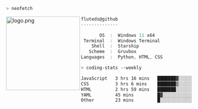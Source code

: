 ```zsh
> neofetch
```

<!--img align="left" src="https://github.com/fluteds.png" alt="logo.png" width="200"/>-->
<img align="left" src="https://external-content.duckduckgo.com/iu/?u=https%3A%2F%2F78.media.tumblr.com%2F975fca5f82161b190efdcaa05ffbd4ec%2Ftumblr_p6q6m9TJF01x3p3jmo1_500.png&f=1&nofb=1" alt="logo.png" width="200"/>

```csharp
fluteds@github
--------------

       OS  :  Windows 11 x64
 Terminal  :  Windows Terminal
    Shell  :  Starship
   Scheme  :  Gruvbox
Languages  :  Python, HTML, CSS
```

```zsh
> coding-stats --weekly
```

<!--START_SECTION:waka-->

```txt
JavaScript   3 hrs 16 mins   ███████▓░░░░░░░░░░░░░░░░░   31.13 %
CSS          3 hrs 6 mins    ███████▒░░░░░░░░░░░░░░░░░   29.50 %
HTML         2 hrs 59 mins   ███████░░░░░░░░░░░░░░░░░░   28.39 %
YAML         45 mins         █▓░░░░░░░░░░░░░░░░░░░░░░░   07.25 %
Other        23 mins         █░░░░░░░░░░░░░░░░░░░░░░░░   03.72 %
```

<!--END_SECTION:waka-->
